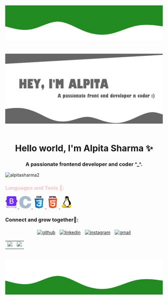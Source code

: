 <div style="padding: 20px 0px;"><img src="./svgwave2.svg" alt="alpita github banner"></div>
<div style="padding: 20px 0px;"><img src="./imgg.png" alt="alpita github banner"></div>
<h1 align="center">Hello world, I'm Alpita Sharma ✨</h1>
<h3 align="center">A passionate frontend developer and coder ^_^.</h3>

<p align="left"> <img src="https://komarev.com/ghpvc/?username=alpitasharma2&label=Profile%20views&color=0e75b6&style=flat" alt="alpitasharma2" /> </p>



</p>

<h3 align="left" style="color:pink">Languages and Tools 💫:</h3>
<p align="left"> <a href="https://getbootstrap.com" target="_blank"> <img src="https://raw.githubusercontent.com/devicons/devicon/master/icons/bootstrap/bootstrap-plain-wordmark.svg" alt="bootstrap" width="40" height="40"/> </a> <a href="https://www.cprogramming.com/" target="_blank"> <img src="https://raw.githubusercontent.com/devicons/devicon/master/icons/c/c-original.svg" alt="c" width="40" height="40"/> </a> <a href="https://www.w3schools.com/css/" target="_blank"> <img src="https://raw.githubusercontent.com/devicons/devicon/master/icons/css3/css3-original-wordmark.svg" alt="css3" width="40" height="40"/> </a> <a href="https://www.w3.org/html/" target="_blank"> <img src="https://raw.githubusercontent.com/devicons/devicon/master/icons/html5/html5-original-wordmark.svg" alt="html5" width="40" height="40"/> </a> <a href="https://www.linux.org/" target="_blank"> <img src="https://raw.githubusercontent.com/devicons/devicon/master/icons/linux/linux-original.svg" alt="linux" width="40" height="40"/> </a> </p>
<h3 align="left">Connect and grow together🙌:</h3>
<p align="center">
	<a href="https://github.com/alpitasharma2"><img alt="github" width="20%" style="padding:5px" src="https://img.icons8.com/clouds/100/000000/github.png"/></a>
	<a href="https://www.linkedin.com/in/alpita-sharma/"><img alt="linkedin" width="20%" style="padding:5px" src="https://img.icons8.com/clouds/100/000000/linkedin.png"/></a>
	<a href="https://www.instagram.com/___alpitaaa/"><img alt="instagram" width="20%" style="padding:5px" src="https://img.icons8.com/clouds/100/000000/instagram.png"/></a>
	<a href="https://mail.google.com/mail/u/alpita09sh@gmail.com"><img alt="gmail" width="20%" style="padding:5px" src="https://img.icons8.com/clouds/100/000000/gmail.png"/></a>
</p>

<table width="100%">
  <tr>
    <td>
<img height="180em" src="https://github-readme-stats.vercel.app/api?username=alpitasharma2&show_icons=true&hide_border=true&theme=dracula"/> </td>
 <td> <img height="180em" src="https://github-readme-stats.vercel.app/api/top-langs/?username=alpitasharma2&show_icons=true&hide_border=true&layout=compact&langs_count=8&theme=dracula"/> </td>
  </tr>
 <table>
<div style="padding: 20px 0px;"><img src="./svgwave1.svg" alt="alpita github banner"></div>
